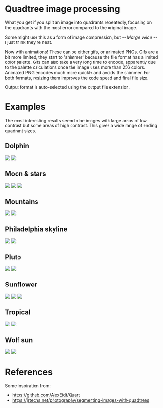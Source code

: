 # Quadtree image processing

What you get if you split an image into quadrants repeatedly, focusing on the quadrants with the most error compared to the original image.

Some might use this as a form of image compression, but -- *Marge voice* -- I just think they're neat.

Now with animations! These can be either gifs, or animated PNGs. Gifs are a bit more limited, they start to 'shimmer' because the file format has a limited color palette. Gifs can also take a very long time to encode, apparently due to the palette calculations once the image uses more than 256 colors. Animated PNG encodes much more quickly and avoids the shimmer. For both formats, resizing them improves the code speed and final file size.

Output format is auto-selected using the output file extension.

# Examples

The most interesting results seem to be images with large areas of low contrast but some areas of high contrast. This gives a wide range of ending quadrant sizes.

## Dolphin

![](assets/output/dolphin.png)
![](assets/input/dolphin.jpg)

## Moon & stars

![](assets/output/moon_stars.png)
![](assets/output/moon_stars_no_border.png)
![](assets/input/moon_stars.jpg)

## Mountains

![](assets/output/mountains.png)
![](assets/input/mountains.jpg)

## Philadelphia skyline

![](assets/output/philly.png)
![](assets/input/philly.jpg)

## Pluto

![](assets/output/pluto.png)
![](assets/input/pluto.png)

## Sunflower

![](assets/output/sunflower.png)
![](assets/output/sunflower_anim.png)
![](assets/input/sunflower.jpg)

## Tropical

![](assets/output/tropical.png)
![](assets/input/tropical.jpg)

## Wolf sun

![](assets/output/wolf_sun.png)
![](assets/input/wolf_sun.jpg)

# References

Some inspiration from:
- https://github.com/AlexEidt/Quart
- https://jrtechs.net/photography/segmenting-images-with-quadtrees
